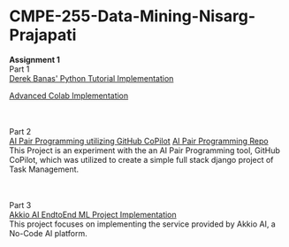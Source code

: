 # CMPE-255-Data-Mining-Nisarg-Prajapati

**Assignment 1** <br />
Part 1 <br />
[Derek Banas' Python Tutorial Implementation](https://colab.research.google.com/drive/14Y9uQLDxesJJ4xemua5NDGt8fgQvwmyi#scrollTo=Zp7r10YMqidN)

[Advanced Colab Implementation](https://colab.research.google.com/drive/1R5UfGKiwbiKO3Gl0RmZec5vNobuVcCiv#scrollTo=HhQ5FBhSP5d0)

<br /><br />
Part 2 <br />
[AI Pair Programming utilizing GitHub CoPilot](https://www.youtube.com/watch?v=9zkONMcabEY)
[AI Pair Programming Repo](https://github.com/NisargPraj/AI-Pair-Programming.git)
<br />
This Project is an experiment with the an AI Pair Programming tool, GitHub CoPilot, which was utilized to create a simple full stack django project of Task Management.

<br /><br />
Part 3 <br />
[Akkio AI EndtoEnd ML Project Implementation](https://www.youtube.com/watch?v=P5RLzNrZvFk)
<br />
This project focuses on implementing the service provided by Akkio AI, a No-Code AI platform.
